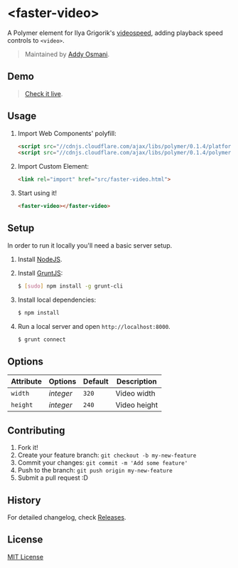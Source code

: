 # &lt;faster-video&gt;

A Polymer element for Ilya Grigorik's [videospeed](https://github.com/igrigorik/videospeed), adding playback speed controls to `<video>`.

> Maintained by [Addy Osmani](https://github.com/addyosmani).

## Demo

> [Check it live](http://addyosmani.github.io/faster-video).

## Usage

1. Import Web Components' polyfill:

    ```html
    <script src="//cdnjs.cloudflare.com/ajax/libs/polymer/0.1.4/platform.js"></script>
    <script src="//cdnjs.cloudflare.com/ajax/libs/polymer/0.1.4/polymer.js"></script>
    ```

2. Import Custom Element:

    ```html
    <link rel="import" href="src/faster-video.html">
    ```

3. Start using it!

    ```html
    <faster-video></faster-video>
    ```

## Setup

In order to run it locally you'll need a basic server setup.

1. Install [NodeJS](http://nodejs.org/download/).
2. Install [GruntJS](http://gruntjs.com/):

    ```sh
    $ [sudo] npm install -g grunt-cli
    ```

3. Install local dependencies:

    ```sh
    $ npm install
    ```

4. Run a local server and open `http://localhost:8000`.

    ```sh
    $ grunt connect
    ```

## Options

Attribute  | Options                   | Default             | Description
---        | ---                       | ---                 | ---
`width`      | *integer*                  | `320`               | Video width
`height`      | *integer*                  | `240`               | Video height


## Contributing

1. Fork it!
2. Create your feature branch: `git checkout -b my-new-feature`
3. Commit your changes: `git commit -m 'Add some feature'`
4. Push to the branch: `git push origin my-new-feature`
5. Submit a pull request :D

## History

For detailed changelog, check [Releases](https://github.com/webcomponents/element-boilerplate/releases).

## License

[MIT License](http://opensource.org/licenses/MIT)